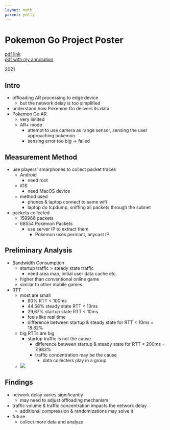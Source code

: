 ```yaml
---
layout: meth
parent: polly
---
```

# Pokemon Go Project Poster

[pdf link](https://www.dropbox.com/s/ekn2wltlhvxycal/mobisys21_camera.pdf)  
[pdf with my annotation](ar_pokemon_go.pdf)

2021

## Intro
- offloading AR processing to edge device
	- but the network delay is too simplified
- understand how Pokemon Go delivers its data
- Pokemon Go AR
	- very limited
	- AR+ mode
		- attempt to use camera as range sensor, sensing the user approaching pokemon
		- sensing error too big -> failed

## Measurement Method
- use players' smarphones to collect packet traces
	- Android 
		- need root
	- iOS
		- need MacOS device
	- method used
		- phones & laptop connect to same wifi
		- laptop do tcpdump, sniffing all packets through the subnet
- packets collected
	- 159966 packets
	- 68554 Pokemon Packets
		- use server IP to extract them
			- Pokemon uses permant, anycast IP

## Preliminary Analysis
- Bandwidth Consumption
	- startup traffic > steady state traffic
		- need area map, initial user data cache etc.
	- higher than conventional online game
	- similar to other mobile games
- RTT
	- most are small
		- 80% RTT < 100ms
		- 44.58% steady state RTT < 10ms
		- 29,67% startup state RTT < 10ms
		- feels like real time
		- difference between startup & steady state for RTT < 10ms = 18.82%
	- big RTTs are big
		- startup traffic is not the cause
			- difference between startup & steady state for RTT < 200ms = 7.983%
			- traffic concentration may be the cause
				- data collecters play in a group
	- ![](https://i.imgur.com/jZp2tCp.png)

## Findings
- network delay varies significantly
	- may need to adjust offloading mechanism
- traffic volume & traffic concentration impacts the network delay
	- additional compression & randomizations may solve it
- future
	- collect more data and analyze